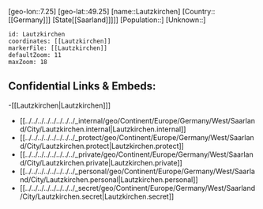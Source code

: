 ﻿---
location: [49.25,7.25]
mapzoom: [7,12] 
mapmarker: city 
type: City
tags:
- geo/City


SpocWebEntityId: 31887
isDeleted: false
confidential: public

---
[geo-lon::7.25]
[geo-lat::49.25]
[name::Lautzkirchen]
[Country::[[Germany]]]
[State[[Saarland]]]]]
[Population::]
[Unknown::]


```leaflet
id: Lautzkirchen
coordinates: [[Lautzkirchen]]
markerFile: [[Lautzkirchen]]
defaultZoom: 11 
maxZoom: 18
```


## Confidential Links & Embeds: 
-[[Lautzkirchen|Lautzkirchen]]] 
- [[../../../../../../../../_internal/geo/Continent/Europe/Germany/West/Saarland/City/Lautzkirchen.internal|Lautzkirchen.internal]] 
- [[../../../../../../../../_protect/geo/Continent/Europe/Germany/West/Saarland/City/Lautzkirchen.protect|Lautzkirchen.protect]] 
- [[../../../../../../../../_private/geo/Continent/Europe/Germany/West/Saarland/City/Lautzkirchen.private|Lautzkirchen.private]] 
- [[../../../../../../../../_personal/geo/Continent/Europe/Germany/West/Saarland/City/Lautzkirchen.personal|Lautzkirchen.personal]] 
- [[../../../../../../../../_secret/geo/Continent/Europe/Germany/West/Saarland/City/Lautzkirchen.secret|Lautzkirchen.secret]] 
